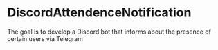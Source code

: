 # DiscordAttendenceNotification
The goal is to develop a Discord bot that informs about the presence of certain users via Telegram
